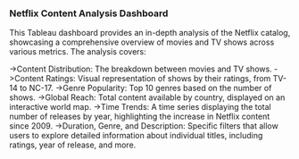 ### Netflix Content Analysis Dashboard
This Tableau dashboard provides an in-depth analysis of the Netflix catalog, showcasing a comprehensive overview of movies and TV shows across various metrics. The analysis covers:

->Content Distribution: The breakdown between movies and TV shows.
->Content Ratings: Visual representation of shows by their ratings, from TV-14 to NC-17.
->Genre Popularity: Top 10 genres based on the number of shows.
->Global Reach: Total content available by country, displayed on an interactive world map.
->Time Trends: A time series displaying the total number of releases by year, highlighting the increase in Netflix content since 2009.
->Duration, Genre, and Description: Specific filters that allow users to explore detailed information about individual titles, including ratings, year of release, and more.
